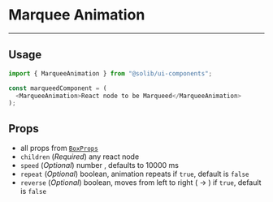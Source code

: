 # Marquee Animation

---

## Usage

```typescript
import { MarqueeAnimation } from "@solib/ui-components";

const marqueedComponent = (
  <MarqueeAnimation>React node to be Marqueed</MarqueeAnimation>
);
```

## Props

- all props from [`BoxProps`](https://mui.com/material-ui/api/box/#props)
- `children` (_Required_) any react node
- `speed` (_Optional_) number , defaults to 10000 ms
- `repeat` (_Optional_) boolean, animation repeats if `true`, default is `false`
- `reverse` (_Optional_) boolean, moves from left to right ( -> ) if `true`, default is `false`
